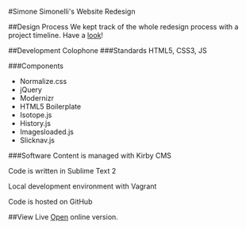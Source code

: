 #Simone Simonelli's Website Redesign

##Design Process
We kept track of the whole redesign process with a project timeline. Have a [look](http://aminalhazwani.github.io/projects/simonesimonelli/)!

##Development Colophone
###Standards
HTML5, CSS3, JS

###Components
* Normalize.css
* jQuery
* Modernizr
* HTML5 Boilerplate
* Isotope.js
* History.js
* Imagesloaded.js
* Slicknav.js

###Software
Content is managed with Kirby CMS

Code is written in Sublime Text 2

Local development environment with Vagrant

Code is hosted on GitHub

##View Live
[Open](http://www.simonesimonelli.it/) online version.
